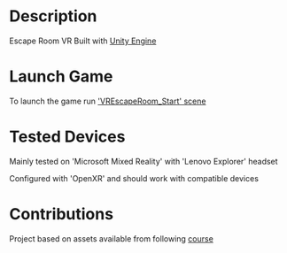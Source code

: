 # Description

Escape Room VR
Built with [Unity Engine](https://unity.com/)

# Launch Game

To launch the game run ['VREscapeRoom_Start' scene](./Assets/Level/Scenes/VREscapeRoom_Start.unity)

# Tested Devices

Mainly tested on 'Microsoft Mixed Reality' with 'Lenovo Explorer' headset

Configured with 'OpenXR' and should work with compatible devices

# Contributions

Project based on assets available from following [course](https://learn.unity.com/mission/mission-4-custom-vr-development?uv=2021.3&pathwayId=627c12d8edbc2a75333b9185)
